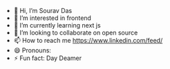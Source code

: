 - 👋 Hi, I’m Sourav Das
- 👀 I’m interested in frontend
- 🌱 I’m currently learning next js
- 💞️ I’m looking to collaborate on open source
- 📫 How to reach me https://www.linkedin.com/feed/
- 😄 Pronouns: 
- ⚡ Fun fact: Day Deamer

<!---
dassourav8855/dassourav8855 is a ✨ special ✨ repository because its `README.md` (this file) appears on your GitHub profile.
You can click the Preview link to take a look at your changes.
--->
